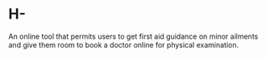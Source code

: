 # H-
An online tool that permits users to get first aid guidance on minor ailments and give them room to book a doctor online for physical examination.
